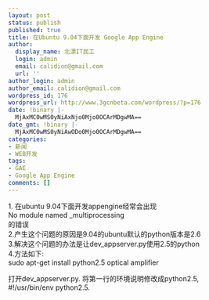 ```yaml
---
layout: post
status: publish
published: true
title: 在Ubuntu 9.04下面开发 Google App Engine
author:
  display_name: 北漂IT民工
  login: admin
  email: calidion@gmail.com
  url: ''
author_login: admin
author_email: calidion@gmail.com
wordpress_id: 176
wordpress_url: http://www.3gcnbeta.com/wordpress/?p=176
date: !binary |-
  MjAxMC0wMS0yNiAxNjo0Mjo0OCArMDgwMA==
date_gmt: !binary |-
  MjAxMC0wMS0yNiAwODo0Mjo0OCArMDgwMA==
categories:
- 新闻
- WEB开发
tags:
- GAE
- Google App Engine
comments: []
---
```

<p>1. 在ubuntu 9.04下面开发appengine经常会出现<br />
No module named _multiprocessing<br />
的错误<br />
2.产生这个问题的原因是9.04的ubuntu默认的python版本是2.6<br />
3.解决这个问题的办法是让dev_appserver.py使用2.5的python<br />
4.方法如下:<br />
sudo apt-get install python2.5 optical amplifier</p>
<p>打开dev_appserver.py. 将第一行的环境说明修改成python2.5,<br />
#!&#47;usr&#47;bin&#47;env python2.5.</p>
